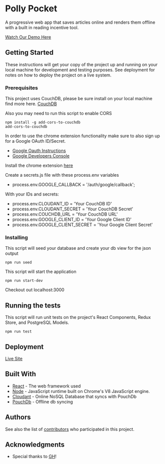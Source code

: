 # Polly Pocket

A progressive web app that saves articles online and renders them offline with a built in reading incentive tool.

[Watch Our Demo Here](https://www.youtube.com/watch?v=oeeHZJ-goRg&list=PLx0iOsdUOUmkGcxY8of0CAWlyyXkB90e0&index=7&t=0s)


## Getting Started

These instructions will get your copy of the project up and running on your local machine for development and testing purposes. See deployment for notes on how to deploy the project on a live system.


### Prerequisites

This project uses CouchDB, please be sure install on your local machine
find more here. [CouchDB](http://couchdb.apache.org)

Also you may need to run this script to enable CORS

```
npm install -g add-cors-to-couchdb
add-cors-to-couchdb
```

In order to use the chrome extension functionality make sure to also sign up for a Google OAuth ID/Secret. 
* [Google Oauth Instructions](https://developers.google.com/identity/protocols/OAuth2)
* [Google Developers Console](https://console.developers.google.com)


Install the chrome extension [here](https://chrome.google.com/webstore/detail/pollypocket-extension/jmdkjchmkgpngpbfkdeiokoogjehmkel?hl=en)


Create a secrets.js file with these process.env variables

* process.env.GOOGLE_CALLBACK = '/auth/google/callback';

With your IDs and secrets: 
* process.env.CLOUDANT_ID = 'Your CouchDB ID'
* process.env.CLOUDANT_SECRET = 'Your CouchDB Secret'
* process.env.COUCHDB_URL = 'Your CouchDB URL'
* process.env.GOOGLE_CLIENT_ID = 'Your Google Client ID'
* process.env.GOOGLE_CLIENT_SECRET = 'Your Google Client Secret'


### Installing

This script will seed your database and create your db view for the json output

```
npm run seed
```

This script will start the application

```
npm run start-dev
```

Checkout out localhost:3000


## Running the tests

This script will run unit tests on the project's React Components, Redux Store, and PostgreSQL Models. 

```
npm run test
```
<!-- ### Break down into end to end tests

Explain what these tests test and why

```
Give an example
``` -->

## Deployment

[Live Site](https://pollypocket-gracehopper.herokuapp.com)


## Built With

* [React](https://reactjs.org) - The web framework used
* [Node](https://nodejs.org/en/) - JavaScript runtime built on Chrome's V8 JavaScript engine.
* [Cloudant](https://www.ibm.com/cloud/cloudant) - Online NoSQL Database that syncs with PouchDb
* [PouchDb](https://pouchdb.com) - Offline db syncing


## Authors

See also the list of [contributors](https://github.com/orgs/teenage-soup-for-the-chicken-soul/people) who participated in this project.


## Acknowledgments

* Special thanks to [GH](https://www.gracehopper.com)!
